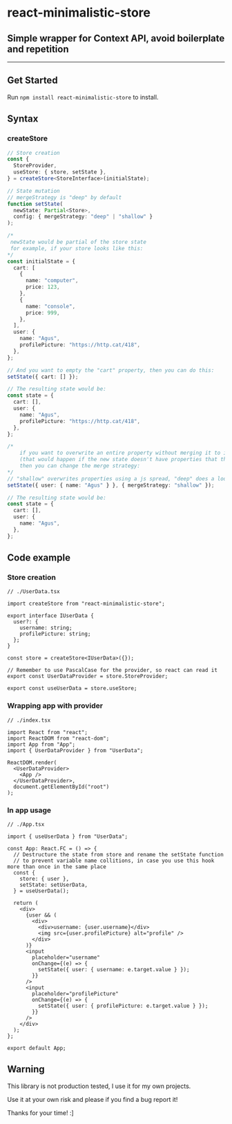 # react-minimalistic-store

## Simple wrapper for Context API, avoid boilerplate and repetition

---
## Get Started
Run `npm install react-minimalistic-store` to install.

## Syntax

### createStore

```ts
// Store creation
const {
  StoreProvider,
  useStore: { store, setState },
} = createStore<StoreInterface>(initialState);

// State mutation
// mergeStrategy is "deep" by default
function setState(
  newState: Partial<Store>,
  config: { mergeStrategy: "deep" | "shallow" }
);

/*
 newState would be partial of the store state
 for example, if your store looks like this:
*/
const initialState = {
  cart: [
    {
      name: "computer",
      price: 123,
    },
    {
      name: "console",
      price: 999,
    },
  ],
  user: {
    name: "Agus",
    profilePicture: "https://http.cat/418",
  },
};

// And you want to empty the "cart" property, then you can do this:
setState({ cart: [] });

// The resulting state would be:
const state = {
  cart: [],
  user: {
    name: "Agus",
    profilePicture: "https://http.cat/418",
  },
};

/*
    if you want to overwrite an entire property without merging it to its previous state
    (that would happen if the new state doesn't have properties that the previous did)
    then you can change the merge strategy:
*/
// "shallow" overwrites properties using a js spread, "deep" does a lodash deep merge
setState({ user: { name: "Agus" } }, { mergeStrategy: "shallow" });

// The resulting state would be:
const state = {
  cart: [],
  user: {
    name: "Agus",
  },
};
```

## Code example

### Store creation

```tsx
// ./UserData.tsx

import createStore from "react-minimalistic-store";

export interface IUserData {
  user?: {
    username: string;
    profilePicture: string;
  };
}

const store = createStore<IUserData>({});

// Remember to use PascalCase for the provider, so react can read it
export const UserDataProvider = store.StoreProvider;

export const useUserData = store.useStore;
```

### Wrapping app with provider

```tsx
// ./index.tsx

import React from "react";
import ReactDOM from "react-dom";
import App from "App";
import { UserDataProvider } from "UserData";

ReactDOM.render(
  <UserDataProvider>
    <App />
  </UserDataProvider>,
  document.getElementById("root")
);
```

### In app usage

```tsx
// ./App.tsx

import { useUserData } from "UserData";

const App: React.FC = () => {
  // Destructure the state from store and rename the setState function
  // to prevent variable name collitions, in case you use this hook more than once in the same place
  const {
    store: { user },
    setState: setUserData,
  } = useUserData();

  return (
    <div>
      {user && (
        <div>
          <div>username: {user.username}</div>
          <img src={user.profilePicture} alt="profile" />
        </div>
      )}
      <input
        placeholder="username"
        onChange={(e) => {
          setState({ user: { username: e.target.value } });
        }}
      />
      <input
        placeholder="profilePicture"
        onChange={(e) => {
          setState({ user: { profilePicture: e.target.value } });
        }}
      />
    </div>
  );
};

export default App;
```

## Warning

This library is not production tested, I use it for my own projects.

Use it at your own risk and please if you find a bug report it!

Thanks for your time! :]
